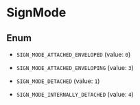 

# SignMode

## Enum


* `SIGN_MODE_ATTACHED_ENVELOPED` (value: `0`)

* `SIGN_MODE_ATTACHED_ENVELOPING` (value: `3`)

* `SIGN_MODE_DETACHED` (value: `1`)

* `SIGN_MODE_INTERNALLY_DETACHED` (value: `4`)



